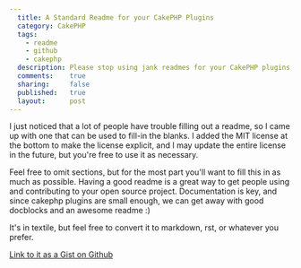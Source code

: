 ```yaml
---
  title: A Standard Readme for your CakePHP Plugins
  category: CakePHP
  tags:
    - readme
    - github
    - cakephp
  description: Please stop using jank readmes for your CakePHP plugins, and use something like this instead.
  comments:    true
  sharing:     false
  published:   true
  layout:      post
---
```


I just noticed that a lot of people have trouble filling out a readme, so I came up with one that can be used to fill-in the blanks. I added the MIT license at the bottom to make the license explicit, and I may update the entire license in the future, but you're free to use it as necessary.

Feel free to omit sections, but for the most part you'll want to fill this in as much as possible. Having a good readme is a great way to get people using and contributing to your open source project. Documentation is key, and since cakephp plugins are small enough, we can get away with good docblocks and an awesome readme :)

It's in textile, but feel free to convert it to markdown, rst, or whatever you prefer.

[Link to it as a Gist on Github](https://gist.github.com/903066)

<script src="https://gist.github.com/903066.js?file=readme.textile"></script>
